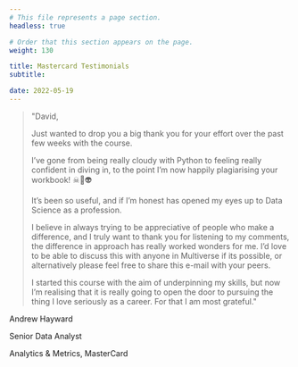 ```yaml
---
# This file represents a page section.
headless: true

# Order that this section appears on the page.
weight: 130

title: Mastercard Testimonials
subtitle:

date: 2022-05-19
---
```


> "David,
>
> Just wanted to drop you a big thank you for your effort over the past few weeks with the course.
> 
> I’ve gone from being really cloudy with Python to feeling really confident in diving in, to the point I’m now happily plagiarising your workbook! ☠👻👽
>
> It’s been so useful, and if I’m honest has opened my eyes up to Data Science as a profession.
>
> I believe in always trying to be appreciative of people who make a difference, and I truly want to thank you for listening to my comments, the difference in approach has really worked wonders for me. I’d love to be able to discuss this with anyone in Multiverse if its possible, or alternatively please feel free to share this e-mail with your peers.
>
> I started this course with the aim of underpinning my skills, but now I’m realising that it is really going to open the door to pursuing the thing I love seriously as a career. For that I am most grateful."

Andrew Hayward

Senior Data Analyst

Analytics & Metrics, MasterCard